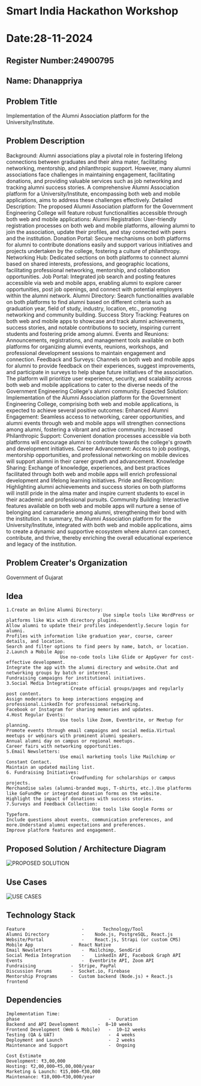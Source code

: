 # Smart India Hackathon Workshop
# Date:28-11-2024
## Register Number:24900795
## Name: Dhanappriya
## Problem Title
Implementation of the Alumni Association platform for the University/Institute.
## Problem Description
Background: Alumni associations play a pivotal role in fostering lifelong connections between graduates and their alma mater, facilitating networking, mentorship, and philanthropic support. However, many alumni associations face challenges in maintaining engagement, facilitating donations, and providing valuable services such as job networking and tracking alumni success stories. A comprehensive Alumni Association platform for a University/Institute, encompassing both web and mobile applications, aims to address these challenges effectively. Detailed Description: The proposed Alumni Association platform for the Government Engineering College will feature robust functionalities accessible through both web and mobile applications: Alumni Registration: User-friendly registration processes on both web and mobile platforms, allowing alumni to join the association, update their profiles, and stay connected with peers and the institution. Donation Portal: Secure mechanisms on both platforms for alumni to contribute donations easily and support various initiatives and projects undertaken by the college, fostering a culture of philanthropy. Networking Hub: Dedicated sections on both platforms to connect alumni based on shared interests, professions, and geographic locations, facilitating professional networking, mentorship, and collaboration opportunities. Job Portal: Integrated job search and posting features accessible via web and mobile apps, enabling alumni to explore career opportunities, post job openings, and connect with potential employers within the alumni network. Alumni Directory: Search functionalities available on both platforms to find alumni based on different criteria such as graduation year, field of study, industry, location, etc., promoting networking and community building. Success Story Tracking: Features on both web and mobile apps to showcase and track alumni achievements, success stories, and notable contributions to society, inspiring current students and fostering pride among alumni. Events and Reunions: Announcements, registrations, and management tools available on both platforms for organizing alumni events, reunions, workshops, and professional development sessions to maintain engagement and connection. Feedback and Surveys: Channels on both web and mobile apps for alumni to provide feedback on their experiences, suggest improvements, and participate in surveys to help shape future initiatives of the association. The platform will prioritize user experience, security, and scalability across both web and mobile applications to cater to the diverse needs of the Government Engineering College's alumni community. Expected Solution: Implementation of the Alumni Association platform for the Government Engineering College, comprising both web and mobile applications, is expected to achieve several positive outcomes: Enhanced Alumni Engagement: Seamless access to networking, career opportunities, and alumni events through web and mobile apps will strengthen connections among alumni, fostering a vibrant and active community. Increased Philanthropic Support: Convenient donation processes accessible via both platforms will encourage alumni to contribute towards the college's growth and development initiatives. Career Advancement: Access to job postings, mentorship opportunities, and professional networking on mobile devices will support alumni in their career growth and advancement. Knowledge Sharing: Exchange of knowledge, experiences, and best practices facilitated through both web and mobile apps will enrich professional development and lifelong learning initiatives. Pride and Recognition: Highlighting alumni achievements and success stories on both platforms will instill pride in the alma mater and inspire current students to excel in their academic and professional pursuits. Community Building: Interactive features available on both web and mobile apps will nurture a sense of belonging and camaraderie among alumni, strengthening their bond with the institution. In summary, the Alumni Association platform for the University/Institute, integrated with both web and mobile applications, aims to create a dynamic and supportive ecosystem where alumni can connect, contribute, and thrive, thereby enriching the overall educational experience and legacy of the institution.
## Problem Creater's Organization
Government of Gujarat

## Idea
```
1.Create an Online Alumni Directory:
                                    Use simple tools like WordPress or platforms like Wix with directory plugins.
Allow alumni to update their profiles independently.Secure login for alumni.
Profiles with information like graduation year, course, career details, and location.
Search and filter options to find peers by name, batch, or location.
2.Launch a Mobile App:
                    Use no-code tools like Glide or AppGyver for cost-effective development.
Integrate the app with the alumni directory and website.Chat and networking groups by batch or interest.
Fundraising campaigns for institutional initiatives.
3.Social Media Integration:
                        Create official groups/pages and regularly post content.
Assign moderators to keep interactions engaging and professional.LinkedIn for professional networking.
Facebook or Instagram for sharing memories and updates.
4.Host Regular Events:
                    Use tools like Zoom, Eventbrite, or Meetup for planning.
Promote events through email campaigns and social media.Virtual meetups or webinars with prominent alumni speakers.
Annual alumni day on campus or regional meetups.
Career fairs with networking opportunities.
5.Email Newsletters:
                    Use email marketing tools like Mailchimp or Constant Contact.
Maintain an updated mailing list.
6. Fundraising Initiatives:
                        Crowdfunding for scholarships or campus projects.
Merchandise sales (alumni-branded mugs, T-shirts, etc.).Use platforms like GoFundMe or integrated donation forms on the website.
Highlight the impact of donations with success stories.
7.Surveys and Feedback Collection:
                                Use tools like Google Forms or Typeform.
Include questions about events, communication preferences, and more.Understand alumni expectations and preferences.
Improve platform features and engagement.
```




## Proposed Solution / Architecture Diagram
![PROPOSED SOLUTION](https://github.com/user-attachments/assets/dde1f161-fd0c-424b-9b4d-a2a3d74e38d0)

## Use Cases
![USE CASES](https://github.com/user-attachments/assets/db7a3d4d-1640-4bb1-abbe-9e1b86c999d9)


## Technology Stack 
```
Feature                     -     	Technology/Tool
Alumni Directory            -	 Node.js, PostgreSQL, React.js
Website/Portal              -	 React.js, Strapi (or custom CMS)
Mobile App	            -  React Native
Email Newsletters           -  Mailchimp, SendGrid
Social Media Integration    -	 LinkedIn API, Facebook Graph API
Events	                    -  Eventbrite API, Zoom API
Fundraising	            -  Stripe, PayPal
Discussion Forums	    -  Socket.io, Firebase
Mentorship Programs	    -  Custom backend (Node.js) + React.js frontend
```




## Dependencies
```
Implementation Time:
phase                                 -  Duration
Backend and API Development	      -  8–10 weeks
Frontend Development (Web & Mobile)   -  10–12 weeks
Testing (QA & UAT)                    -  4 weeks
Deployment and Launch                 -  2 weeks
Maintenance and Support               -  Ongoing

Cost Estimate
Development: ₹3,00,000
Hosting: ₹2,00,000–₹5,00,000/year
Marketing & Launch: ₹15,000–₹30,000
Maintenance: ₹10,000–₹30,000/year
```


